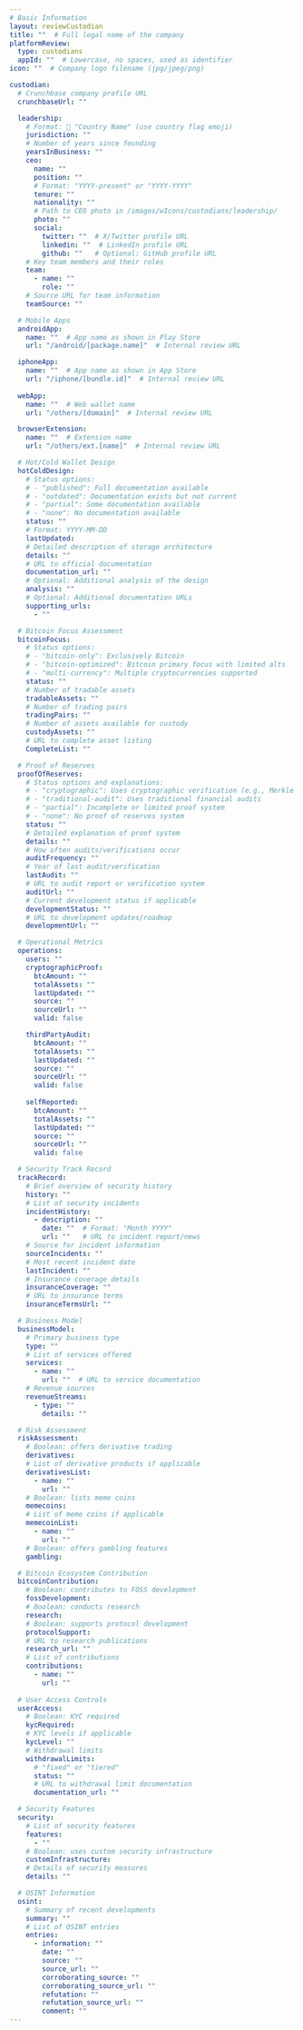 ```yaml
---
# Basic Information
layout: reviewCustodian
title: ""  # Full legal name of the company
platformReview:
  type: custodians
  appId: ""  # Lowercase, no spaces, used as identifier
icon: ""  # Company logo filename (jpg/jpeg/png)

custodian:
  # Crunchbase company profile URL
  crunchbaseUrl: ""

  leadership:
    # Format: 🏴 "Country Name" (use country flag emoji)
    jurisdiction: ""
    # Number of years since founding
    yearsInBusiness: ""
    ceo:
      name: ""
      position: ""
      # Format: "YYYY-present" or "YYYY-YYYY"
      tenure: ""
      nationality: ""
      # Path to CEO photo in /images/wIcons/custodians/leadership/
      photo: ""
      social:
        twitter: ""  # X/Twitter profile URL
        linkedin: ""  # LinkedIn profile URL
        github: ""   # Optional: GitHub profile URL
    # Key team members and their roles
    team:
      - name: ""
        role: ""
    # Source URL for team information
    teamSource: ""

  # Mobile Apps
  androidApp:
    name: ""  # App name as shown in Play Store
    url: "/android/[package.name]"  # Internal review URL

  iphoneApp:
    name: ""  # App name as shown in App Store
    url: "/iphone/[bundle.id]"  # Internal review URL
  
  webApp:
    name: ""  # Web wallet name
    url: "/others/[domain]"  # Internal review URL

  browserExtension:
    name: ""  # Extension name
    url: "/others/ext.[name]"  # Internal review URL

  # Hot/Cold Wallet Design
  hotColdDesign:
    # Status options:
    # - "published": Full documentation available
    # - "outdated": Documentation exists but not current
    # - "partial": Some documentation available
    # - "none": No documentation available
    status: ""
    # Format: YYYY-MM-DD
    lastUpdated: 
    # Detailed description of storage architecture
    details: ""
    # URL to official documentation
    documentation_url: ""
    # Optional: Additional analysis of the design
    analysis: ""
    # Optional: Additional documentation URLs
    supporting_urls:
      - ""

  # Bitcoin Focus Assessment
  bitcoinFocus:
    # Status options:
    # - "bitcoin-only": Exclusively Bitcoin
    # - "bitcoin-optimized": Bitcoin primary focus with limited alts
    # - "multi-currency": Multiple cryptocurrencies supported
    status: ""
    # Number of tradable assets
    tradableAssets: ""
    # Number of trading pairs
    tradingPairs: ""
    # Number of assets available for custody
    custodyAssets: ""
    # URL to complete asset listing
    CompleteList: ""

  # Proof of Reserves
  proofOfReserves:
    # Status options and explanations:
    # - "cryptographic": Uses cryptographic verification (e.g., Merkle Tree)
    # - "traditional-audit": Uses traditional financial audits
    # - "partial": Incomplete or limited proof system
    # - "none": No proof of reserves system
    status: ""
    # Detailed explanation of proof system
    details: ""
    # How often audits/verifications occur
    auditFrequency: ""
    # Year of last audit/verification
    lastAudit: ""
    # URL to audit report or verification system
    auditUrl: ""
    # Current development status if applicable
    developmentStatus: ""
    # URL to development updates/roadmap
    developmentUrl: ""

  # Operational Metrics
  operations:
    users: ""
    cryptographicProof:
      btcAmount: ""
      totalAssets: ""
      lastUpdated: ""
      source: ""
      sourceUrl: ""
      valid: false

    thirdPartyAudit:
      btcAmount: ""
      totalAssets: ""
      lastUpdated: ""
      source: ""
      sourceUrl: ""
      valid: false
      
    selfReported:
      btcAmount: ""
      totalAssets: ""
      lastUpdated: ""
      source: ""
      sourceUrl: ""
      valid: false

  # Security Track Record
  trackRecord:
    # Brief overview of security history
    history: ""
    # List of security incidents
    incidentHistory:
      - description: ""
        date: ""  # Format: "Month YYYY"
        url: ""   # URL to incident report/news
    # Source for incident information
    sourceIncidents: ""
    # Most recent incident date
    lastIncident: ""
    # Insurance coverage details
    insuranceCoverage: ""
    # URL to insurance terms
    insuranceTermsUrl: ""

  # Business Model
  businessModel:
    # Primary business type
    type: ""
    # List of services offered
    services:
      - name: ""
        url: ""  # URL to service documentation
    # Revenue sources
    revenueStreams:
      - type: ""
        details: ""

  # Risk Assessment
  riskAssessment:
    # Boolean: offers derivative trading
    derivatives: 
    # List of derivative products if applicable
    derivativesList:
      - name: ""
        url: ""
    # Boolean: lists meme coins
    memecoins: 
    # List of meme coins if applicable
    memecoinList:
      - name: ""
        url: ""
    # Boolean: offers gambling features
    gambling: 

  # Bitcoin Ecosystem Contribution
  bitcoinContribution:
    # Boolean: contributes to FOSS development
    fossDevelopment: 
    # Boolean: conducts research
    research: 
    # Boolean: supports protocol development
    protocolSupport: 
    # URL to research publications
    research_url: ""
    # List of contributions
    contributions:
      - name: ""
        url: ""
  
  # User Access Controls
  userAccess:
    # Boolean: KYC required
    kycRequired: 
    # KYC levels if applicable
    kycLevel: ""
    # Withdrawal limits
    withdrawalLimits:
      # "fixed" or "tiered"
      status: ""
      # URL to withdrawal limit documentation
      documentation_url: ""

  # Security Features
  security:
    # List of security features
    features:
      - ""
    # Boolean: uses custom security infrastructure
    customInfrastructure: 
    # Details of security measures
    details: ""

  # OSINT Information
  osint:
    # Summary of recent developments
    summary: ""
    # List of OSINT entries
    entries:
      - information: ""
        date: ""
        source: ""
        source_url: ""
        corroborating_source: ""
        corroborating_source_url: ""
        refutation: ""
        refutation_source_url: ""
        comment: ""
---
```

